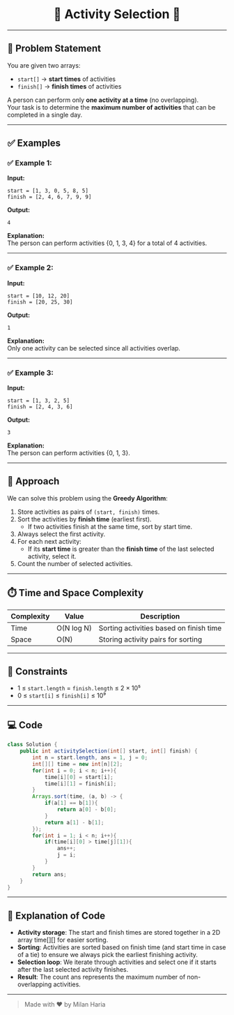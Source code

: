 <h1 align="center">📅 Activity Selection 📅</h1>

---

## 📝 Problem Statement

You are given two arrays:  
- `start[]` → **start times** of activities  
- `finish[]` → **finish times** of activities  

A person can perform only **one activity at a time** (no overlapping).  
Your task is to determine the **maximum number of activities** that can be completed in a single day.

---

## ✅ Examples

### ✅ Example 1:

**Input:**  
```
start = [1, 3, 0, 5, 8, 5]
finish = [2, 4, 6, 7, 9, 9]
```

**Output:**
```
4
```

**Explanation:**  
The person can perform activities {0, 1, 3, 4} for a total of 4 activities.

---

### ✅ Example 2:

**Input:**
```
start = [10, 12, 20]
finish = [20, 25, 30]
```

**Output:**
```
1
```

**Explanation:**  
Only one activity can be selected since all activities overlap.

---

### ✅ Example 3:

**Input:**
```
start = [1, 3, 2, 5]
finish = [2, 4, 3, 6]
```

**Output:**
```
3
```

**Explanation:**  
The person can perform activities {0, 1, 3}.

---

## 🧠 Approach

We can solve this problem using the **Greedy Algorithm**:

1. Store activities as pairs of `(start, finish)` times.
2. Sort the activities by **finish time** (earliest first).  
   - If two activities finish at the same time, sort by start time.
3. Always select the first activity.
4. For each next activity:
   - If its **start time** is greater than the **finish time** of the last selected activity, select it.
5. Count the number of selected activities.

---

## ⏱️ Time and Space Complexity

| Complexity | Value         | Description                               |
|------------|--------------|-------------------------------------------|
| Time       | O(N log N)   | Sorting activities based on finish time    |
| Space      | O(N)         | Storing activity pairs for sorting         |

---

## 🎯 Constraints

- 1 ≤ `start.length` = `finish.length` ≤ 2 × 10⁵  
- 0 ≤ `start[i]` ≤ `finish[i]` ≤ 10⁹  

---

## 💻 Code

```java
class Solution {
    public int activitySelection(int[] start, int[] finish) {
        int n = start.length, ans = 1, j = 0;
        int[][] time = new int[n][2];
        for(int i = 0; i < n; i++){
            time[i][0] = start[i];
            time[i][1] = finish[i];
        }
        Arrays.sort(time, (a, b) -> {
            if(a[1] == b[1]){
                return a[0] - b[0];
            }
            return a[1] - b[1];
        });
        for(int i = 1; i < n; i++){
            if(time[i][0] > time[j][1]){
                ans++;
                j = i;
            }
        }
        return ans;
    }
}
```

---

## 📝 Explanation of Code

- **Activity storage**:
The start and finish times are stored together in a 2D array time[][] for easier sorting.
- **Sorting**:
Activities are sorted based on finish time (and start time in case of a tie) to ensure we always pick the earliest finishing activity.
- **Selection loop**:
We iterate through activities and select one if it starts after the last selected activity finishes.
- **Result**:
The count ans represents the maximum number of non-overlapping activities.

---

> Made with ❤️ by Milan Haria
